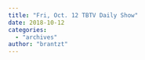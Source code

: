 ```yaml
---
title: "Fri, Oct. 12 TBTV Daily Show"
date: 2018-10-12
categories: 
  - "archives"
author: "brantzt"
---
```



